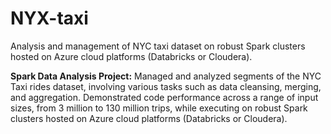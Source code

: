 # NYX-taxi
Analysis and management of NYC taxi dataset on robust Spark clusters hosted on Azure cloud platforms (Databricks or Cloudera).


**Spark Data Analysis Project:**
Managed and analyzed segments of the NYC Taxi rides dataset, involving various tasks such as data cleansing, merging, and aggregation. Demonstrated code performance across a range of input sizes, from 3 million to 130 million trips, while executing on robust Spark clusters hosted on Azure cloud platforms (Databricks or Cloudera).
